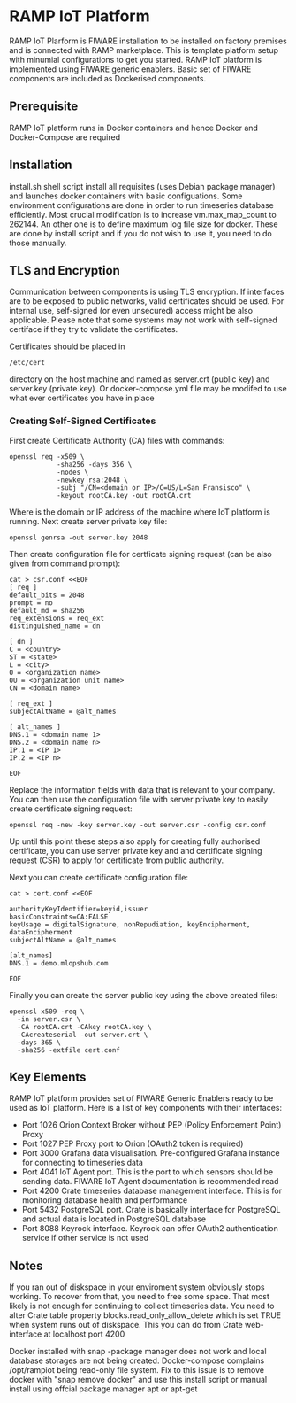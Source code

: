 # RAMP IoT Platform
RAMP IoT Plarform is FIWARE installation to be installed on factory premises and is connected with RAMP marketplace. This is 
template platform setup with minumial configurations to get you started. RAMP IoT platform is implemented using FIWARE generic enablers. 
Basic set of FIWARE components are included as Dockerised components. 

## Prerequisite
RAMP IoT platform runs in Docker containers and hence Docker and Docker-Compose are required

## Installation
install.sh shell script install all requisites (uses Debian package manager) and launches docker containers with 
basic configuations. Some environment configurations are done in order to run timeseries database efficiently. Most crucial 
modification is to increase vm.max_map_count to 262144. An other one is to define maximum log file size for docker. These are 
done by install script and if you do not wish to use it, you need to do those manually.

## TLS and Encryption
Communication between components is using TLS encryption. If interfaces are to be exposed to public networks, valid certificates should be used.
For internal use, self-signed (or even unsecured) access might be also applicable. Please note that some systems may not work with self-signed certiface if they 
try to validate the certificates. 

Certificates should be placed in 
```
/etc/cert
```
directory on the host machine and named as server.crt (public key) and server.key (private.key). Or docker-compose.yml file may be modifed to use what ever certificates you have in place

### Creating Self-Signed Certificates
First create Certificate Authority (CA) files with commands:
````
openssl req -x509 \
            -sha256 -days 356 \
            -nodes \
            -newkey rsa:2048 \
            -subj "/CN=<domain or IP>/C=US/L=San Fransisco" \
            -keyout rootCA.key -out rootCA.crt
````
Where <domain or IP> is the domain or IP address of the machine where IoT platform is running. 
Next create server private key file:
  ````
  openssl genrsa -out server.key 2048
  ````
  
Then create configuration file for certficate signing request (can be also given from command prompt):
`````
cat > csr.conf <<EOF
[ req ]
default_bits = 2048
prompt = no
default_md = sha256
req_extensions = req_ext
distinguished_name = dn

[ dn ]
C = <country>
ST = <state>
L = <city>
O = <organization name>
OU = <organization unit name>
CN = <domain name>

[ req_ext ]
subjectAltName = @alt_names

[ alt_names ]
DNS.1 = <domain name 1>
DNS.2 = <domain name n>
IP.1 = <IP 1>
IP.2 = <IP n> 

EOF
`````
Replace the information fields with data that is relevant to your company. You can then use the configuration file with server private key to easily create certificate signing request:
  ````
  openssl req -new -key server.key -out server.csr -config csr.conf
  ````
Up until this point these steps also apply for creating fully authorised certificate, you can use server private key and and certificate signing request (CSR) to apply for certificate from 
public authority. 
  
Next you can create certificate configuration file:
````
cat > cert.conf <<EOF

authorityKeyIdentifier=keyid,issuer
basicConstraints=CA:FALSE
keyUsage = digitalSignature, nonRepudiation, keyEncipherment, dataEncipherment
subjectAltName = @alt_names

[alt_names]
DNS.1 = demo.mlopshub.com

EOF
````
Finally you can create the server public key using the above created files:
  ````
  openssl x509 -req \
    -in server.csr \
    -CA rootCA.crt -CAkey rootCA.key \
    -CAcreateserial -out server.crt \
    -days 365 \
    -sha256 -extfile cert.conf
  ````
 
## Key Elements
RAMP IoT platform provides set of FIWARE Generic Enablers ready to be used as IoT platform. Here is a list of key components with their interfaces:
* Port 1026 Orion Context Broker without PEP (Policy Enforcement Point) Proxy
* Port 1027 PEP Proxy port to Orion (OAuth2 token is required) 
* Port 3000 Grafana data visualisation. Pre-configured Grafana instance for connecting to timeseries data
* Port 4041 IoT Agent port. This is the port to which sensors should be sending data. FIWARE IoT Agent documentation is recommended read
* Port 4200 Crate timeseries database management interface. This is for monitoring database health and performance
* Port 5432 PostgreSQL port. Crate is basically interface for PostgreSQL and actual data is located in PostgreSQL database
* Port 8088 Keyrock interface. Keyrock can offer OAuth2 authentication service if other service is not used

## Notes
If you ran out of diskspace in your enviroment system obviously stops working. To recover from that, you need to free some space. 
That most likely is not enough for continuing to collect timeseries data. You need to alter Crate table property 
blocks.read_only_allow_delete which is set TRUE when system runs out of diskspace. This you can do from Crate web-interface at 
localhost port 4200

Docker installed with snap -package manager does not work and local database storages are not being created. Docker-compose complains /opt/rampiot being read-only file system. Fix to this issue is to remove docker with "snap remove docker" and use this install script or manual install using offcial package manager apt or apt-get




